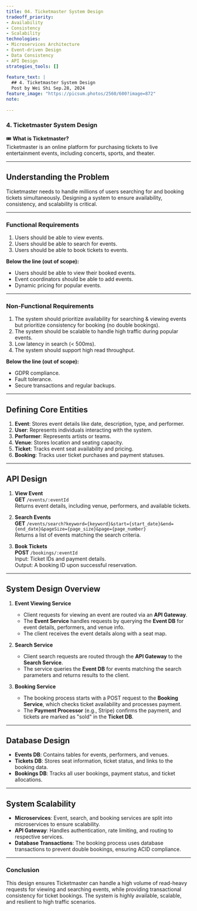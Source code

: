 ```yaml
---
title: 04. Ticketmaster System Design
tradeoff_priority:
- Availability
- Consistency
- Scalability
technologies:
- Microservices Architecture
- Event-driven Design
- Data Consistency
- API Design
strategies_tools: []
  
feature_text: |
  ## 4. Ticketmaster System Design
  Post by Wei Shi Sep.28, 2024
feature_image: "https://picsum.photos/2560/600?image=872"
note: 
   
---
```


### 4. Ticketmaster System Design

🎟️ **What is Ticketmaster?**  
Ticketmaster is an online platform for purchasing tickets to live entertainment events, including concerts, sports, and theater.

---

## **Understanding the Problem**

Ticketmaster needs to handle millions of users searching for and booking tickets simultaneously. Designing a system to ensure availability, consistency, and scalability is critical.

---

### **Functional Requirements**

1. Users should be able to view events.
2. Users should be able to search for events.
3. Users should be able to book tickets to events.

**Below the line (out of scope):**
- Users should be able to view their booked events.
- Event coordinators should be able to add events.
- Dynamic pricing for popular events.

---

### **Non-Functional Requirements**

1. The system should prioritize availability for searching & viewing events but prioritize consistency for booking (no double bookings).
2. The system should be scalable to handle high traffic during popular events.
3. Low latency in search (< 500ms).
4. The system should support high read throughput.

**Below the line (out of scope):**
- GDPR compliance.
- Fault tolerance.
- Secure transactions and regular backups.

---

## **Defining Core Entities**

1. **Event**: Stores event details like date, description, type, and performer.
2. **User**: Represents individuals interacting with the system.
3. **Performer**: Represents artists or teams.
4. **Venue**: Stores location and seating capacity.
5. **Ticket**: Tracks event seat availability and pricing.
6. **Booking**: Tracks user ticket purchases and payment statuses.

---

## **API Design**

1. **View Event**  
   **GET** `/events/:eventId`  
   Returns event details, including venue, performers, and available tickets.

2. **Search Events**  
   **GET** `/events/search?keyword={keyword}&start={start_date}&end={end_date}&pageSize={page_size}&page={page_number}`  
   Returns a list of events matching the search criteria.

3. **Book Tickets**  
   **POST** `/bookings/:eventId`  
   Input: Ticket IDs and payment details.  
   Output: A booking ID upon successful reservation.

---

## **System Design Overview**

1. **Event Viewing Service**  
   - Client requests for viewing an event are routed via an **API Gateway**.
   - The **Event Service** handles requests by querying the **Event DB** for event details, performers, and venue info.
   - The client receives the event details along with a seat map.

2. **Search Service**  
   - Client search requests are routed through the **API Gateway** to the **Search Service**.
   - The service queries the **Event DB** for events matching the search parameters and returns results to the client.

3. **Booking Service**  
   - The booking process starts with a POST request to the **Booking Service**, which checks ticket availability and processes payment.
   - The **Payment Processor** (e.g., Stripe) confirms the payment, and tickets are marked as "sold" in the **Ticket DB**.

---

## **Database Design**

- **Events DB**: Contains tables for events, performers, and venues.
- **Tickets DB**: Stores seat information, ticket status, and links to the booking data.
- **Bookings DB**: Tracks all user bookings, payment status, and ticket allocations.

---

## **System Scalability**

- **Microservices**: Event, search, and booking services are split into microservices to ensure scalability.
- **API Gateway**: Handles authentication, rate limiting, and routing to respective services.
- **Database Transactions**: The booking process uses database transactions to prevent double bookings, ensuring ACID compliance.

---

### **Conclusion**

This design ensures Ticketmaster can handle a high volume of read-heavy requests for viewing and searching events, while providing transactional consistency for ticket bookings. The system is highly available, scalable, and resilient to high traffic scenarios.
